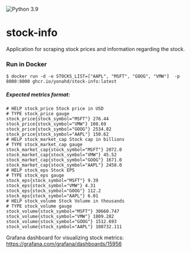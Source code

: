 ![Python 3.9](https://img.shields.io/badge/python-3.9-blue.svg)
# stock-info

Application for scraping stock prices and information regarding the stock.

### Run in Docker
```
$ docker run -d -e STOCKS_LIST=["AAPL", "MSFT", "GOOG", "VMW"]  -p 8000:8000 ghcr.io/yonahd/stock-info:latest
```
##### Expected metrics format:
```
# HELP stock_price Stock price in USD
# TYPE stock_price gauge
stock_price{stock_symbol="MSFT"} 276.44
stock_price{stock_symbol="VMW"} 108.69
stock_price{stock_symbol="GOOG"} 2534.82
stock_price{stock_symbol="AAPL"} 150.62
# HELP stock_market_cap Stock cap in billions
# TYPE stock_market_cap gauge
stock_market_cap{stock_symbol="MSFT"} 2072.0
stock_market_cap{stock_symbol="VMW"} 45.52
stock_market_cap{stock_symbol="GOOG"} 1671.0
stock_market_cap{stock_symbol="AAPL"} 2458.0
# HELP stock_eps Stock EPS
# TYPE stock_eps gauge
stock_eps{stock_symbol="MSFT"} 9.39
stock_eps{stock_symbol="VMW"} 4.31
stock_eps{stock_symbol="GOOG"} 112.2
stock_eps{stock_symbol="AAPL"} 6.01
# HELP stock_volume Stock Volume in thousands
# TYPE stock_volume gauge
stock_volume{stock_symbol="MSFT"} 30660.747
stock_volume{stock_symbol="VMW"} 1809.282
stock_volume{stock_symbol="GOOG"} 1512.693
stock_volume{stock_symbol="AAPL"} 108732.111
```

Grafana dashboard for visualizing stock metrics:
https://grafana.com/grafana/dashboards/15956